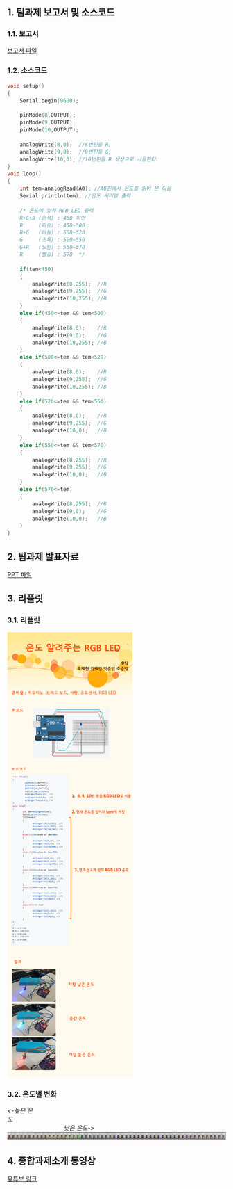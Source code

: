## 1. 팀과제 보고서 및 소스코드
### 1.1. 보고서
[보고서 파일](./첨부파일/창의공학_종합팀과제_보고서.hwp?raw=true)
### 1.2. 소스코드
```c
void setup()
{
	Serial.begin(9600);
	
	pinMode(8,OUTPUT);
	pinMode(9,OUTPUT);
	pinMode(10,OUTPUT);
	
	analogWrite(8,0);  //8번핀을 R,
	analogWrite(9,0);  //9번핀을 G,
	analogWrite(10,0); //10번핀을 B 색상으로 사용한다.
}
void loop()
{
	int tem=analogRead(A0); //A0핀에서 온도를 읽어 온 다음
	Serial.println(tem); //온도 시리얼 출력
	
	/* 온도에 맞춰 RGB LED 출력
	R+G+B (흰색) : 450 미만
	B     (파랑) : 450~500
	B+G   (하늘) : 500~520
	G     (초록) : 520~550
	G+R   (노랑) : 550~570
	R     (빨강) : 570  */
	
	if(tem<450)
	{
		analogWrite(8,255);  //R
		analogWrite(9,255);  //G
		analogWrite(10,255); //B
	}
	else if(450<=tem && tem<500)
	{
		analogWrite(8,0);    //R
		analogWrite(9,0);    //G
		analogWrite(10,255); //B
	}
	else if(500<=tem && tem<520)
	{
		analogWrite(8,0);    //R
		analogWrite(9,255);  //G
		analogWrite(10,255); //B
	}
	else if(520<=tem && tem<550)
	{
		analogWrite(8,0);    //R
		analogWrite(9,255);  //G
		analogWrite(10,0);   //B
	}
	else if(550<=tem && tem<570)
	{
		analogWrite(8,255);  //R
		analogWrite(9,255);  //G
		analogWrite(10,0);   //B
	}
	else if(570<=tem)
	{
		analogWrite(8,255);  //R
		analogWrite(9,0);    //G
		analogWrite(10,0);   //B
	}
}
```
## 2. 팀과제 발표자료
[PPT 파일](./첨부파일/)
## 3. 리플릿
### 3.1. 리플릿
![1](./첨부파일/리플릿.png)

### 3.2. 온도별 변화
*<-높은 온도*&nbsp;&nbsp;&nbsp;&nbsp;&nbsp;&nbsp;&nbsp;&nbsp;&nbsp;&nbsp;&nbsp;&nbsp;&nbsp;&nbsp;&nbsp;&nbsp;&nbsp;&nbsp;&nbsp;&nbsp;&nbsp;&nbsp;&nbsp;&nbsp;&nbsp;&nbsp;&nbsp;&nbsp;&nbsp;&nbsp;&nbsp;&nbsp;&nbsp;&nbsp;&nbsp;&nbsp;&nbsp;&nbsp;&nbsp;&nbsp;&nbsp;&nbsp;&nbsp;&nbsp;&nbsp;&nbsp;&nbsp;&nbsp;&nbsp;&nbsp;&nbsp;&nbsp;&nbsp;&nbsp;&nbsp;&nbsp;&nbsp;&nbsp;&nbsp;&nbsp;&nbsp;&nbsp;&nbsp;&nbsp;&nbsp;&nbsp;&nbsp;&nbsp;&nbsp;&nbsp;&nbsp;&nbsp;&nbsp;&nbsp;&nbsp;&nbsp;&nbsp;&nbsp;&nbsp;&nbsp;&nbsp;&nbsp;&nbsp;&nbsp;&nbsp;&nbsp;&nbsp;&nbsp;&nbsp;&nbsp;&nbsp;&nbsp;&nbsp;&nbsp;&nbsp;&nbsp;&nbsp;&nbsp;&nbsp;&nbsp;&nbsp;&nbsp;&nbsp;&nbsp;&nbsp;&nbsp;&nbsp;&nbsp;&nbsp;&nbsp;&nbsp;&nbsp;&nbsp;&nbsp;&nbsp;&nbsp;&nbsp;&nbsp;&nbsp;&nbsp;&nbsp;&nbsp;&nbsp;&nbsp;&nbsp;&nbsp;&nbsp;&nbsp;&nbsp;&nbsp;&nbsp;&nbsp;&nbsp;&nbsp;&nbsp;&nbsp;&nbsp;&nbsp;&nbsp;&nbsp;&nbsp;&nbsp;&nbsp;&nbsp;&nbsp;&nbsp;&nbsp;&nbsp;&nbsp;&nbsp;&nbsp;&nbsp;&nbsp;&nbsp;&nbsp;&nbsp;&nbsp;*낮은 온도->*
![1](./첨부파일/시간별%20변화.png)
## 4. 종합과제소개 동영상
[유튜브 링크](https://youtu.be/zPR9LeoytgI)

